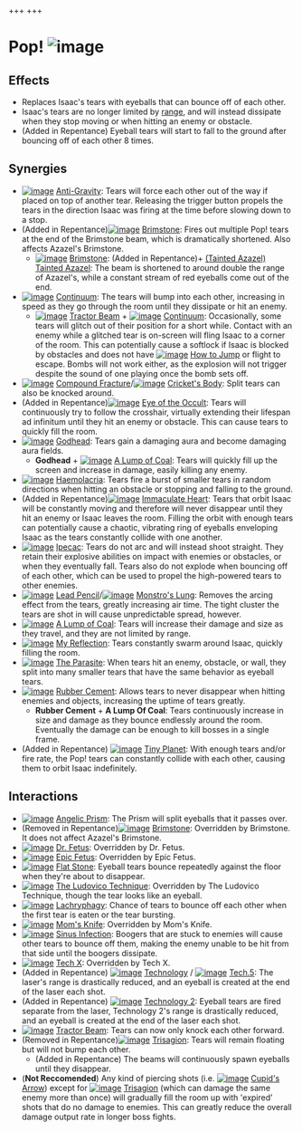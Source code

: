 +++
+++

 # Pop! ![image](/image/Pop!.png) 

Effects
---------


* Replaces Isaac's tears with eyeballs that can bounce off of each other.
* Isaac's tears are no longer limited by [range](/wiki/Range "Range"), and will instead dissipate when they stop moving or when hitting an enemy or obstacle.
* (Added in Repentance) Eyeball tears will start to fall to the ground after bouncing off of each other 8 times.


Synergies
-----------


* [![image](/image/Anti-Gravity.png)](/wiki/Anti-Gravity "Anti-Gravity") [Anti-Gravity](/wiki/Anti-Gravity "Anti-Gravity"): Tears will force each other out of the way if placed on top of another tear. Releasing the trigger button propels the tears in the direction Isaac was firing at the time before slowing down to a stop.
* (Added in Repentance)[![image](/image/Brimstone.png)](/wiki/Brimstone "Brimstone") [Brimstone](/wiki/Brimstone "Brimstone"): Fires out multiple Pop! tears at the end of the Brimstone beam, which is dramatically shortened. Also affects Azazel's Brimstone.
	+ [![image](/image/Brimstone.png)](/wiki/Brimstone "Brimstone") [Brimstone](/wiki/Brimstone "Brimstone"): (Added in Repentance)+  [(Tainted Azazel)](/wiki/Tainted_Azazel "Tainted Azazel") [Tainted Azazel](/wiki/Tainted_Azazel "Tainted Azazel"): The beam is shortened to around double the range of Azazel's, while a constant stream of red eyeballs come out of the end.
* [![image](/image/Continuum.png)](/wiki/Continuum "Continuum") [Continuum](/wiki/Continuum "Continuum"): The tears will bump into each other, increasing in speed as they go through the room until they dissipate or hit an enemy.
	+ [![image](/image/Tractor_Beam.png)](/wiki/Tractor_Beam "Tractor Beam") [Tractor Beam](/wiki/Tractor_Beam "Tractor Beam") + [![image](/image/Continuum.png)](/wiki/Continuum "Continuum") [Continuum](/wiki/Continuum "Continuum"): Occasionally, some tears will glitch out of their position for a short while. Contact with an enemy while a glitched tear is on-screen will fling Isaac to a corner of the room. This can potentially cause a softlock if Isaac is blocked by obstacles and does not have [![image](/image/How_to_Jump.png)](/wiki/How_to_Jump "How to Jump") [How to Jump](/wiki/How_to_Jump "How to Jump") or flight to escape. Bombs will not work either, as the explosion will not trigger despite the sound of one playing once the bomb sets off.
* [![image](/image/Compound_Fracture.png)](/wiki/Compound_Fracture "Compound Fracture") [Compound Fracture](/wiki/Compound_Fracture "Compound Fracture")/[![image](/image/Cricket%27s_Body.png)](/wiki/Cricket%27s_Body "Cricket's Body") [Cricket's Body](/wiki/Cricket%27s_Body "Cricket's Body"): Split tears can also be knocked around.
* (Added in Repentance)[![image](/image/Eye_of_the_Occult.png)](/wiki/Eye_of_the_Occult "Eye of the Occult") [Eye of the Occult](/wiki/Eye_of_the_Occult "Eye of the Occult"): Tears will continuously try to follow the crosshair, virtually extending their lifespan ad infinitum until they hit an enemy or obstacle. This can cause tears to quickly fill the room.
* [![image](/image/Godhead.png)](/wiki/Godhead "Godhead") [Godhead](/wiki/Godhead "Godhead"): Tears gain a damaging aura and become damaging aura fields.
	+ **Godhead** + [![image](/image/A_Lump_of_Coal.png)](/wiki/A_Lump_of_Coal "A Lump of Coal") [A Lump of Coal](/wiki/A_Lump_of_Coal "A Lump of Coal"): Tears will quickly fill up the screen and increase in damage, easily killing any enemy.
* [![image](/image/Haemolacria.png)](/wiki/Haemolacria "Haemolacria") [Haemolacria](/wiki/Haemolacria "Haemolacria"): Tears fire a burst of smaller tears in random directions when hitting an obstacle or stopping and falling to the ground.
* (Added in Repentance)[![image](/image/Immaculate_Heart.png)](/wiki/Immaculate_Heart "Immaculate Heart") [Immaculate Heart](/wiki/Immaculate_Heart "Immaculate Heart"): Tears that orbit Isaac will be constantly moving and therefore will never disappear until they hit an enemy or Isaac leaves the room. Filling the orbit with enough tears can potentially cause a chaotic, vibrating ring of eyeballs enveloping Isaac as the tears constantly collide with one another.
* [![image](/image/Ipecac.png)](/wiki/Ipecac "Ipecac") [Ipecac](/wiki/Ipecac "Ipecac"): Tears do not arc and will instead shoot straight. They retain their explosive abilities on impact with enemies or obstacles, or when they eventually fall. Tears also do not explode when bouncing off of each other, which can be used to propel the high-powered tears to other enemies.
* [![image](/image/Lead_Pencil.png)](/wiki/Lead_Pencil "Lead Pencil") [Lead Pencil](/wiki/Lead_Pencil "Lead Pencil")/[![image](/image/Monstro%27s_Lung.png)](/wiki/Monstro%27s_Lung "Monstro's Lung") [Monstro's Lung](/wiki/Monstro%27s_Lung "Monstro's Lung"): Removes the arcing effect from the tears, greatly increasing air time. The tight cluster the tears are shot in will cause unpredictable spread, however.
* [![image](/image/A_Lump_of_Coal.png)](/wiki/A_Lump_of_Coal "A Lump of Coal") [A Lump of Coal](/wiki/A_Lump_of_Coal "A Lump of Coal"): Tears will increase their damage and size as they travel, and they are not limited by range.
* [![image](/image/My_Reflection.png)](/wiki/My_Reflection "My Reflection") [My Reflection](/wiki/My_Reflection "My Reflection"): Tears constantly swarm around Isaac, quickly filling the room.
* [![image](/image/The_Parasite.png)](/wiki/The_Parasite "The Parasite") [The Parasite](/wiki/The_Parasite "The Parasite"): When tears hit an enemy, obstacle, or wall, they split into many smaller tears that have the same behavior as eyeball tears.
* [![image](/image/Rubber_Cement.png)](/wiki/Rubber_Cement "Rubber Cement") [Rubber Cement](/wiki/Rubber_Cement "Rubber Cement"): Allows tears to never disappear when hitting enemies and objects, increasing the uptime of tears greatly.
	+ **Rubber Cement** + **A Lump Of Coal**: Tears continuously increase in size and damage as they bounce endlessly around the room. Eventually the damage can be enough to kill bosses in a single frame.
* (Added in Repentance) [![image](/image/Tiny_Planet.png)](/wiki/Tiny_Planet "Tiny Planet") [Tiny Planet](/wiki/Tiny_Planet "Tiny Planet"): With enough tears and/or fire rate, the Pop! tears can constantly collide with each other, causing them to orbit Isaac indefinitely.


Interactions
--------------


* [![image](/image/Angelic_Prism.png)](/wiki/Angelic_Prism "Angelic Prism") [Angelic Prism](/wiki/Angelic_Prism "Angelic Prism"): The Prism will split eyeballs that it passes over.
* (Removed in Repentance)[![image](/image/Brimstone.png)](/wiki/Brimstone "Brimstone") [Brimstone](/wiki/Brimstone "Brimstone"): Overridden by Brimstone. It does not affect Azazel's Brimstone.
* [![image](/image/Dr._Fetus.png)](/wiki/Dr._Fetus "Dr. Fetus") [Dr. Fetus](/wiki/Dr._Fetus "Dr. Fetus"): Overridden by Dr. Fetus.
* [![image](/image/Epic_Fetus.png)](/wiki/Epic_Fetus "Epic Fetus") [Epic Fetus](/wiki/Epic_Fetus "Epic Fetus"): Overridden by Epic Fetus.
* [![image](/image/Flat_Stone.png)](/wiki/Flat_Stone "Flat Stone") [Flat Stone](/wiki/Flat_Stone "Flat Stone"): Eyeball tears bounce repeatedly against the floor when they're about to disappear.
* [![image](/image/The_Ludovico_Technique.png)](/wiki/The_Ludovico_Technique "The Ludovico Technique") [The Ludovico Technique](/wiki/The_Ludovico_Technique "The Ludovico Technique"): Overridden by The Ludovico Technique, though the tear looks like an eyeball.
* [![image](/image/Lachryphagy.png)](/wiki/Lachryphagy "Lachryphagy") [Lachryphagy](/wiki/Lachryphagy "Lachryphagy"): Chance of tears to bounce off each other when the first tear is eaten or the tear bursting.
* [![image](/image/Mom%27s_Knife.png)](/wiki/Mom%27s_Knife "Mom's Knife") [Mom's Knife](/wiki/Mom%27s_Knife "Mom's Knife"): Overridden by Mom's Knife.
* [![image](/image/Sinus_Infection.png)](/wiki/Sinus_Infection "Sinus Infection") [Sinus Infection](/wiki/Sinus_Infection "Sinus Infection"): Boogers that are stuck to enemies will cause other tears to bounce off them, making the enemy unable to be hit from that side until the boogers dissipate.
* [![image](/image/Tech_X.png)](/wiki/Tech_X "Tech X") [Tech X](/wiki/Tech_X "Tech X"): Overridden by Tech X.
* (Added in Repentance) [![image](/image/Technology.png)](/wiki/Technology "Technology") [Technology](/wiki/Technology "Technology") / [![image](/image/Tech.5.png)](/wiki/Tech.5 "Tech.5") [Tech.5](/wiki/Tech.5 "Tech.5"): The laser's range is drastically reduced, and an eyeball is created at the end of the laser each shot.
* (Added in Repentance) [![image](/image/Technology_2.png)](/wiki/Technology_2 "Technology 2") [Technology 2](/wiki/Technology_2 "Technology 2"): Eyeball tears are fired separate from the laser, Technology 2's range is drastically reduced, and an eyeball is created at the end of the laser each shot.
* [![image](/image/Tractor_Beam.png)](/wiki/Tractor_Beam "Tractor Beam") [Tractor Beam](/wiki/Tractor_Beam "Tractor Beam"): Tears can now only knock each other forward.
* (Removed in Repentance)[![image](/image/Trisagion.png)](/wiki/Trisagion "Trisagion") [Trisagion](/wiki/Trisagion "Trisagion"): Tears will remain floating but will not bump each other.
	+ (Added in Repentance) The beams will continuously spawn eyeballs until they disappear.
* (**Not Reccomended**) Any kind of piercing shots (i.e. [![image](/image/Cupid%27s_Arrow.png)](/wiki/Cupid%27s_Arrow "Cupid's Arrow") [Cupid's Arrow](/wiki/Cupid%27s_Arrow "Cupid's Arrow")) except for [![image](/image/Trisagion.png)](/wiki/Trisagion "Trisagion") [Trisagion](/wiki/Trisagion "Trisagion") (which can damage the same enemy more than once) will gradually fill the room up with 'expired' shots that do no damage to enemies. This can greatly reduce the overall damage output rate in longer boss fights.


